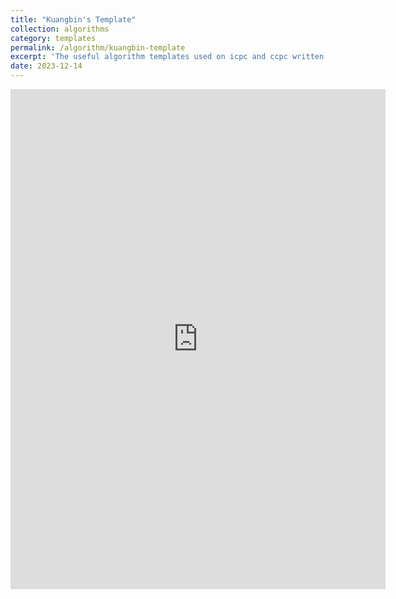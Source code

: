 ```yaml
---
title: "Kuangbin's Template"
collection: algorithms
category: templates
permalink: /algorithm/kuangbin-template
excerpt: 'The useful algorithm templates used on icpc and ccpc written by Kuangbin.'
date: 2023-12-14
---
```


<embed src="http://jameszhou12138.github.io/files/kuangbin的ACM模板.pdf" width="600" height="800" type="application/pdf">